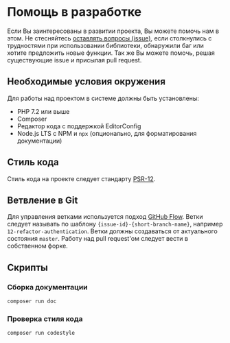 # Помощь в разработке

Если Вы заинтересованы в развитии проекта, Вы можете помочь нам в этом.
Не стесняйтесь [оставлять вопросы (issue)][link-issues], если столкнулись с трудностями при использовании библиотеки,
обнаружили баг или хотите предложить новые функции.
Так же Вы можете помочь, решая существующие issue и присылая pull request.

## Необходимые условия окружения

Для работы над проектом в системе должны быть установлены:

- PHP 7.2 или выше
- Composer
- Редактор кода с поддержкой EditorConfig
- Node.js LTS с NPM и `npx` (опционально, для форматирования документации)

## Стиль кода

Стиль кода на проекте следует стандарту [PSR-12][link-psr-12].

## Ветвление в Git

Для управления ветками используется подход [GitHub Flow][link-github-flow].
Ветки следует называть по шаблону `{issue-id}-{short-branch-name}`, например `12-refactor-authentication`.
Ветки должны создаваться от актуального состояния `master`. Работу над pull request'ом следует вести в собственном форке.

## Скрипты

### Сборка документации

```bash
composer run doc
```

### Проверка стиля кода

```bash
composer run codestyle
```

[link-issues]: https://github.com/spaceonfire/bitrix-tools/issues
[link-psr-12]: https://www.php-fig.org/psr/psr-12/
[link-github-flow]: https://guides.github.com/introduction/flow/
